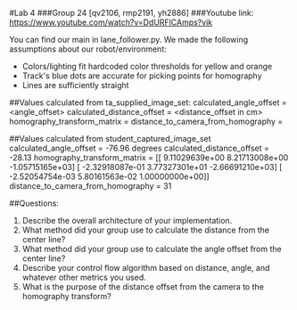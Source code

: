 #Lab 4
###Group 24 [qv2106, rmp2191, yh2886]
###Youtube link: https://www.youtube.com/watch?v=DdURFlCAmps?vik

You can find our main in lane_follower.py.
We made the following assumptions about our robot/environment: 
- Colors/lighting fit hardcoded color thresholds for yellow and orange
- Track's blue dots are accurate for picking points for homography
- Lines are sufficiently straight

##Values calculated from ta_supplied_image_set:
calculated_angle_offset = <angle_offset>
calculated_distance_offset = <distance_offset in cm>
homography_transform_matrix = <matrix>
distance_to_camera_from_homography = <distance in cm>

##Values calculated from student_captured_image_set
calculated_angle_offset =  -76.96 degrees
calculated_distance_offset =  -28.13
homography_transform_matrix = 
[[  9.11029639e+00   8.21713008e+00  -1.05715165e+03]
 [ -2.32918087e-01   3.77327301e+01  -2.66691210e+03]
 [ -2.52054754e-03   5.80161563e-02   1.00000000e+00]]
distance_to_camera_from_homography = 31

##Questions:
1) Describe the overall architecture of your implementation.
2) What method did your group use to calculate the distance from the center line?
3) What method did your group use to calculate the angle offset from the center line?
4) Describe your control flow algorithm based on distance, angle, and whatever other metrics you used.
5) What is the purpose of the distance offset from the camera to the homography transform?
